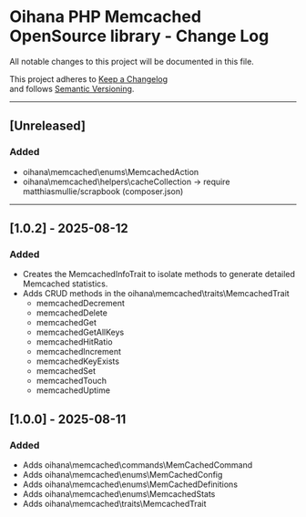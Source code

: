 # Oihana PHP Memcached OpenSource library - Change Log

All notable changes to this project will be documented in this file.

This project adheres to [Keep a Changelog](https://keepachangelog.com/en/1.0.0/)  
and follows [Semantic Versioning](https://semver.org/spec/v2.0.0.html).

---

## [Unreleased]

### Added

- oihana\memcached\enums\MemcachedAction
- oihana\memcached\helpers\cacheCollection -> require matthiasmullie/scrapbook (composer.json)

---

## [1.0.2] - 2025-08-12

### Added

- Creates the MemcachedInfoTrait to isolate methods to generate detailed Memcached statistics.
- Adds CRUD methods in the oihana\memcached\traits\MemcachedTrait
  - memcachedDecrement
  - memcachedDelete
  - memcachedGet
  - memcachedGetAllKeys
  - memcachedHitRatio
  - memcachedIncrement
  - memcachedKeyExists
  - memcachedSet
  - memcachedTouch
  - memcachedUptime
 

## [1.0.0] - 2025-08-11

### Added

- Adds oihana\memcached\commands\MemCachedCommand
- Adds oihana\memcached\enums\MemCachedConfig
- Adds oihana\memcached\enums\MemCachedDefinitions
- Adds oihana\memcached\enums\MemcachedStats
- Adds oihana\memcached\traits\MemcachedTrait
